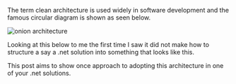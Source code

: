 The term clean architecture is used widely in 
software development and the famous circular diagram is shown as seen below.

![onion architecture](https://dz2cdn1.dzone.com/storage/temp/4436217-kolka.png)

Looking at this below to me the first time I saw it did not make how to structure a say a .net solution 
into something that looks like this.

This post aims to show once approach to adopting this architecture in one of your .net solutions.